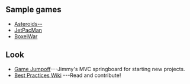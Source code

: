 
## Sample games
* [Asteroids--](https://github.com/gameclosure/Asteroids--)
* [JetPacMan](https://github.com/gameclosure/jetpacman)
* [BoxelWar](https://github.com/gameclosure/BoxelWar)

## Look
* [Game Jumpoff](https://github.com/gameclosure/mvcGameFramework)---Jimmy's MVC springboard for starting new projects.
* [Best Practices Wiki](https://github.com/gameclosure/doc/wiki/Best-Practices) ---Read and contribute!
